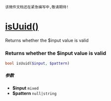     该微件文档还在紧急编写中,敬请期待!
[isUuid()](http://twinh.github.com/widget/api/isUuid)
=====================================================

Returns whether the $input value is valid

### Returns whether the $input value is valid
```php
bool isUuid($input, $pattern)
```

##### 参数
* **$input** `mixed` 
* **$pattern** `null|string` 

